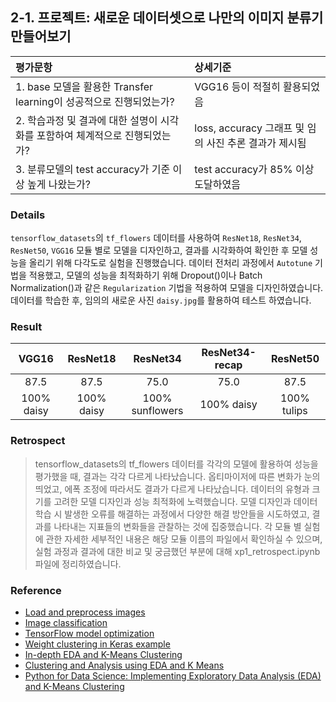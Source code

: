 ## 2-1. 프로젝트: 새로운 데이터셋으로 나만의 이미지 분류기 만들어보기

| 평가문항  | 상세기준 | 
| :--- | :--- | 
| 1. base 모델을 활용한 Transfer learning이 성공적으로 진행되었는가? | VGG16 등이 적절히 활용되었음 | 
| 2. 학습과정 및 결과에 대한 설명이 시각화를 포함하여 체계적으로 진행되었는가? | loss, accuracy 그래프 및 임의 사진 추론 결과가 제시됨 |   
| 3. 분류모델의 test accuracy가 기준 이상 높게 나왔는가? | test accuracy가 85% 이상 도달하였음 | 

### Details

`tensorflow_datasets`의 `tf_flowers` 데이터를 사용하여 `ResNet18`, `ResNet34`, `ResNet50`, `VGG16` 모듈 별로 모델을 디자인하고, 결과를 시각화하여 확인한 후 모델 성능을 올리기 위해 다각도로 실험을 진행했습니다. 데이터 전처리 과정에서 `Autotune` 기법을 적용했고, 모델의 성능을 최적화하기 위해 Dropout()이나 Batch Normalization()과 같은 `Regularization` 기법을 적용하여 모델을 디자인하였습니다. 데이터를 학습한 후, 임의의 새로운 사진 `daisy.jpg`를 활용하여 테스트 하였습니다.

### Result

| **VGG16** | **ResNet18** | **ResNet34** | **ResNet34-recap** | **ResNet50** |
| :---: | :---: | :---: | :---: | :---: | 
| 87.5 | 87.5 | 75.0 | 75.0 | 87.5 |
| 100% daisy | 100% daisy | 100% sunflowers | 100% daisy | 100% tulips |

### Retrospect

>tensorflow_datasets의 tf_flowers 데이터를 각각의 모델에 활용하여 성능을 평가했을 때, 결과는 각각 다르게 나타났습니다. 옵티마이저에 따른 변화가 눈의 띄었고, 에폭 조정에 따라서도 결과가 다르게 나타났습니다. 데이터의 유형과 크기를 고려한 모델 디자인과 성능 최적화에 노력했습니다. 모델 디자인과 데이터 학습 시 발생한 오류를 해결하는 과정에서 다양한 해결 방안들을 시도하였고, 결과를 나타내는 지표들의 변화들을 관찰하는 것에 집중했습니다. 각 모듈 별 실험에 관한 자세한 세부적인 내용은 해당 모듈 이름의 파일에서 확인하실 수 있으며, 실험 과정과 결과에 대한 비교 및 궁금했던 부분에 대해 xp1_retrospect.ipynb 파일에 정리하였습니다.

### Reference

* [Load and preprocess images](https://www.tensorflow.org/tutorials/load_data/images)
* [Image classification](https://www.tensorflow.org/tutorials/images/classification)
* [TensorFlow model optimization](https://www.tensorflow.org/model_optimization/guide)
* [Weight clustering in Keras example](https://www.tensorflow.org/model_optimization/guide/clustering/clustering_example)
* [In-depth EDA and K-Means Clustering](https://www.kaggle.com/code/thebrownviking20/in-depth-eda-and-k-means-clustering)
* [Clustering and Analysis using EDA and K Means](https://www.kaggle.com/code/ham9615/clustering-and-analysis-using-eda-and-k-means)
* [Python for Data Science: Implementing Exploratory Data Analysis (EDA) and K-Means Clustering](https://medium.com/@aziszamcalvin/python-for-data-science-implementing-exploratory-data-analysis-eda-and-k-means-clustering-bcf1d24adc12)
